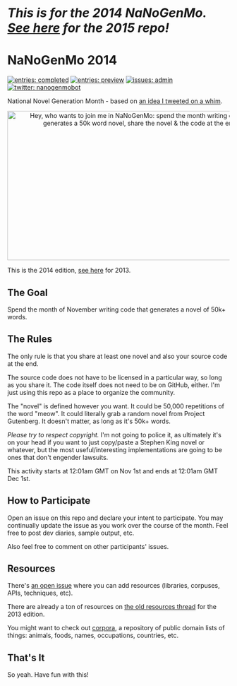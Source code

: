 
# _This is for the 2014 NaNoGenMo. [See here](https://github.com/dariusk/NaNoGenMo-2015) for the 2015 repo!_

# NaNoGenMo 2014

[![entries: completed][~completed]](https://github.com/dariusk/NaNoGenMo-2014/labels/completed)
[![entries: preview][~preview]](https://github.com/dariusk/NaNoGenMo-2014/labels/preview)
[![issues: admin][~admin]](https://github.com/dariusk/NaNoGenMo-2014/labels/admin)
[![twitter: nanogenmobot][~twitter]](https://twitter.com/nanogenmobot)

[~completed]: https://img.shields.io/badge/entries-completed-0e8a16.svg
[~preview]: https://img.shields.io/badge/entries-preview-c5def5.svg
[~admin]: https://img.shields.io/badge/issues-admin-fef2c0.svg
[~twitter]: https://img.shields.io/badge/twitter-NaNoGenMoBot-00aced.svg?logo=twitter

National Novel Generation Month - based on [an idea I tweeted on a whim](https://twitter.com/tinysubversions/status/396305662000775168).

<p align="center"><a href="https://twitter.com/tinysubversions/status/396305662000775168"><img src="https://nanogenmo.github.io/tweet.png" width="600" height="338" alt="Hey, who wants to join me in NaNoGenMo: spend the month writing code that generates a 50k word novel, share the novel & the code at the end"></a></p>

This is the 2014 edition, [see here](https://github.com/dariusk/NaNoGenMo) for 2013.

## The Goal

Spend the month of November writing code that generates a novel of 50k+ words.

## The Rules

The only rule is that you share at least one novel and also your source code at the end.

The source code does not have to be licensed in a particular way, so long as you share it. The code itself does not need to be on GitHub, either. I'm just using this repo as a place to organize the community.

The "novel" is defined however you want. It could be 50,000 repetitions of the word "meow". It could literally grab a random novel from Project Gutenberg. It doesn't matter, as long as it's 50k+ words.

_Please try to respect copyright._ I'm not going to police it, as ultimately it's on your head if you want to just copy/paste a Stephen King novel or whatever, but the most useful/interesting implementations are going to be ones that don't engender lawsuits.

This activity starts at 12:01am GMT on Nov 1st and ends at 12:01am GMT Dec 1st.

## How to Participate

Open an issue on this repo and declare your intent to participate. You may continually update the issue as you work over the course of the month. Feel free to post dev diaries, sample output, etc.

Also feel free to comment on other participants' issues.

## Resources

There's [an open issue](https://github.com/dariusk/NaNoGenMo-2014/issues/1) where you can add resources (libraries, corpuses, APIs, techniques, etc).

There are already a ton of resources on [the old resources thread](https://github.com/dariusk/NaNoGenMo/issues/11) for the 2013 edition.

You might want to check out [corpora](https://github.com/dariusk/corpora), a repository of public domain lists of things: animals, foods, names, occupations, countries, etc.

## That's It

So yeah. Have fun with this!
